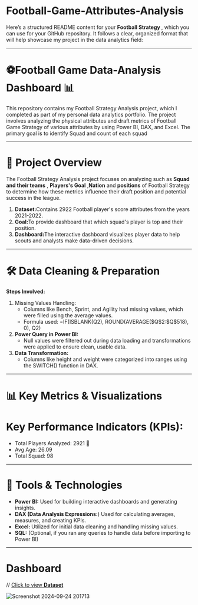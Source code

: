# Football-Game-Attributes-Analysis
Here’s a structured README content for your <b>Football Strategy </b>, which you can use for your GitHub repository. It follows a clear, organized format that will help showcase my project in the data analytics field:
<hr>

# ⚽Football Game Data-Analysis Dashboard 📊
This repository contains my Football Strategy Analysis project, which I completed as part of my personal data analytics portfolio. The project involves analyzing the physical attributes and draft metrics of Football Game Strategy of various attributes by using Power BI, DAX, and Excel. The primary goal is to identify Squad and count of each squad
<hr>

# &#128204; Project Overview 
The Football Strategy Analysis project focuses on analyzing such as <b>Squad and their teams</b> , <b>Players's Goal</b> ,<b>Nation</b>  and <b>positions</b> of Football Strategy to determine how these metrics influence their draft position and potential success in the league.
<ol>
  <li><b>Dataset:</b>Contains 2922 Football player's score attributes from the years 2021-2022.</li>
  <li><b>Goal:</b>To provide dashboard that which squad's player is top and their position.</li>
  <li><b>Dashboard:</b>The interactive dashboard visualizes player data to help scouts and analysts make data-driven decisions.</li>
</ol>
<hr>
  
# 🛠 Data Cleaning & Preparation
<b>Steps Involved:</b>
<ol type="1">
  <li>Missing Values Handling:<br>
    <ul>
      <li>Columns like Bench, Sprint, and Agility had missing values, which were filled using the average values.</li>
      <li>Formula used: =IF(ISBLANK(Q2), ROUND(AVERAGE($Q$2:$Q$518), 0), Q2)</li>
    </ul> </li>
  <li>
    <b>Power Query in Power BI:</b>
    <ul>
      <li>Null values were filtered out during data loading and transformations were applied to ensure clean, usable data.</li>
    </ul>
  </li>
  <li>    <b>Data Transformation:</b>
    <ul>
      <li>Columns like height and weight were categorized into ranges using the SWITCH() function in DAX.</li>
    </ul>
    
  </li>
  </li>
</ol>
<hr>

# 📊 Key Metrics & Visualizations

<h1>Key Performance Indicators (KPIs):</h1>
<ul>
  <li>Total Players Analyzed: 2921 👥</li>
  <li>Avg Age: 26.09 </li>
  <li>Total Squad: 98</li>
</ul> <hr>

# 🧰 Tools & Technologies
<ul>
  <li><b>Power BI:</b> Used for building interactive dashboards and generating insights.</li>
  <li><b>DAX (Data Analysis Expressions:</b>) Used for calculating averages, measures, and creating KPIs.</li>
  <li><b>Excel: </b> Utilized for initial data cleaning and handling missing values.</li>
  <li><b>SQL:</b> (Optional, if you ran any queries to handle data before importing to Power BI)</li>
</ul>
<b></b>
<hr>

# Dashboard


// <a href="https://github.com/Jai-sanjai/Football-Game-Dashboard/blob/main/2021-2022%20Football%20Player%20Stats.csv">Click to view <b>Dataset</b></a>

![Screenshot 2024-09-24 201713](https://github.com/user-attachments/assets/decc7b64-2efc-47b0-90a6-154244a4a90d)


